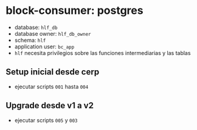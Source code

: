 # block-consumer: postgres

* database: `hlf_db`
* database owner: `hlf_db_owner`
* schema: `hlf`
* application user: `bc_app`
* `hlf` necesita privilegios sobre las funciones intermediarias y las tablas

## Setup inicial desde cerp

* ejecutar scripts `001` hasta `004`

## Upgrade desde v1 a v2

* ejecutar scripts `005` y `003`

